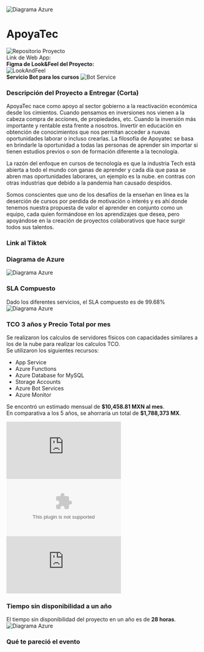 ![Diagrama Azure](/images/summerhack.png)

# ApoyaTec
![Repositorio Proyecto](https://github.com/jonathan-alexis-bello-lopez/ApoyaTec)<br />
Link de Web App: <br />
<b>Figma de Look&Feel del Proyecto:</b> <br >
![LookAndFeel](https://www.figma.com/file/m8LJEXM0fnK8HyT2X3Oppm/%F0%9F%A6%9DApoyaTec-Hackaton?node-id=0%3A1)<br />
<b>Servicio Bot para los cursos</b>
![Bot Service](https://mapi-bot-9l3e6.ondigitalocean.app/)

### Descripción del Proyecto a Entregar (Corta)
ApoyaTec nace como apoyo al sector gobierno a la reactivación económica desde los cimientos. Cuando pensamos en inversiones nos vienen a la cabeza compra de acciones, de propiedades, etc. Cuando la inversión más importante y rentable esta frente a nosotros. Invertir en educación en obtención de conocimientos que nos permitan acceder a nuevas oportunidades laborar o incluso crearlas. La filosofía de Apoyatec se basa en brindarle la oportunidad a todas las personas de aprender sin importar si tienen estudios previos o son de formación diferente a la tecnología. 

La razón del enfoque en cursos de tecnología es que la industria Tech está abierta a todo el mundo con ganas de aprender y cada día que pasa se abren mas oportunidades laborares, un ejemplo es la nube. en contras con otras industrias que debido a la pandemia han causado despidos.

Somos conscientes que uno de los desafíos de la enseñan en línea es la deserción de cursos por perdida de motivación o interés y es ahí donde tenemos nuestra propuesta de valor el aprender en conjunto como un equipo, cada quien formándose en los aprendizajes que desea, pero apoyándose en la creación de proyectos colaborativos que hace surgir todos sus talentos.

### Link al Tiktok

### Diagrama de Azure
![Diagrama Azure](https://github.com/OsirisSosa/hackaton/blob/4cb7a0754a74bc7e035025ffe1f44b763c239163/images/diagrama%20azure.png)

### SLA Compuesto
Dado los diferentes servicios, el SLA compuesto es de 99.68%
![Diagrama Azure](https://github.com/OsirisSosa/hackaton/blob/54c6771fae4b8f3670fdca5a14ae8bb03c860831/images/sla%20.png)

### TCO 3 años y Precio Total por mes
Se realizaron los calculos de servidores físicos con capacidades similares a los de la nube para realizar los calculos TCO.<br />
Se utilizaron los siguientes recursos:
<ul>
  <li>App Service</li>
  <li>Azure Functions</li>
  <li>Azure Database for MySQL</li>
  <li>Storage Accounts</li>
  <li>Azure Bot Services</li>
  <li>Azure Monitor</li>
</ul>
Se encontró un estimado mensual de <b>$10,458.81 MXN al mes</b>. <br />
En comparativa a los 5 años, se ahorraría un total de <b>$1,788,373 MX</b>.<br />

![Estimado mensual del proyecto en MXN en PDF](https://github.com/OsirisSosa/hackaton/blob/68783aef9b5c73d1c19e92535d2a28debd63bdd1/files/Estimado_Mes_Hackaton.pdf)<br />
![Estimado mensual del proyecto en MXN en XLS](https://github.com/OsirisSosa/hackaton/blob/68783aef9b5c73d1c19e92535d2a28debd63bdd1/files/ExportedEstimate%20(2).xlsx)<br />
![Calculo TCO en 3 años en PDF](https://github.com/OsirisSosa/hackaton/blob/68783aef9b5c73d1c19e92535d2a28debd63bdd1/files/TCO_Hackaton(2).pdf)<br />

### Tiempo sin disponibilidad a un año
El tiempo sin disponibilidad del proyecto en un año es de <b>28 horas</b>. 
![Diagrama Azure](/images/inactividad%20en%20un%20a%C3%B1o.png)

### Qué te pareció el evento
